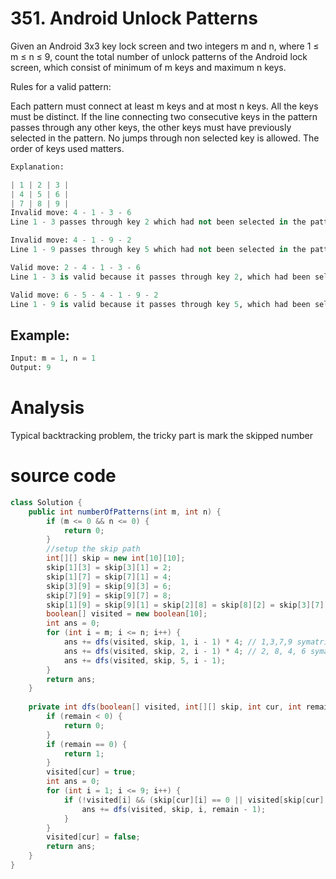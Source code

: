 # 351. Android Unlock Patterns

Given an Android 3x3 key lock screen and two integers m and n, where 1 ≤ m ≤ n ≤ 9, count the total number of unlock patterns of the Android lock screen, which consist of minimum of m keys and maximum n keys.



Rules for a valid pattern:

Each pattern must connect at least m keys and at most n keys.
All the keys must be distinct.
If the line connecting two consecutive keys in the pattern passes through any other keys, the other keys must have previously selected in the pattern. No jumps through non selected key is allowed.
The order of keys used matters.
 


 
```python
Explanation:

| 1 | 2 | 3 |
| 4 | 5 | 6 |
| 7 | 8 | 9 |
Invalid move: 4 - 1 - 3 - 6
Line 1 - 3 passes through key 2 which had not been selected in the pattern.

Invalid move: 4 - 1 - 9 - 2
Line 1 - 9 passes through key 5 which had not been selected in the pattern.

Valid move: 2 - 4 - 1 - 3 - 6
Line 1 - 3 is valid because it passes through key 2, which had been selected in the pattern

Valid move: 6 - 5 - 4 - 1 - 9 - 2
Line 1 - 9 is valid because it passes through key 5, which had been selected in the pattern.
```
 

## Example:
```python
Input: m = 1, n = 1
Output: 9
```

# Analysis
Typical backtracking problem, the tricky part is mark the skipped number

# source code

```java
class Solution {
    public int numberOfPatterns(int m, int n) {
        if (m <= 0 && n <= 0) {
            return 0;
        }
        //setup the skip path
        int[][] skip = new int[10][10];
        skip[1][3] = skip[3][1] = 2;
        skip[1][7] = skip[7][1] = 4;
        skip[3][9] = skip[9][3] = 6;
        skip[7][9] = skip[9][7] = 8;
        skip[1][9] = skip[9][1] = skip[2][8] = skip[8][2] = skip[3][7] = skip[7][3] = skip[4][6] = skip[6][4] = 5;
        boolean[] visited = new boolean[10];
        int ans = 0;
        for (int i = m; i <= n; i++) {
            ans += dfs(visited, skip, 1, i - 1) * 4; // 1,3,7,9 symatric;
            ans += dfs(visited, skip, 2, i - 1) * 4; // 2, 8, 4, 6 symatric;
            ans += dfs(visited, skip, 5, i - 1);
        }
        return ans;
    }
    
    private int dfs(boolean[] visited, int[][] skip, int cur, int remain) {
        if (remain < 0) {
            return 0;
        }
        if (remain == 0) {
            return 1;
        }
        visited[cur] = true;
        int ans = 0;
        for (int i = 1; i <= 9; i++) {
            if (!visited[i] && (skip[cur][i] == 0 || visited[skip[cur][i]])) {
                ans += dfs(visited, skip, i, remain - 1);
            }
        }
        visited[cur] = false;
        return ans;
    }
}

```